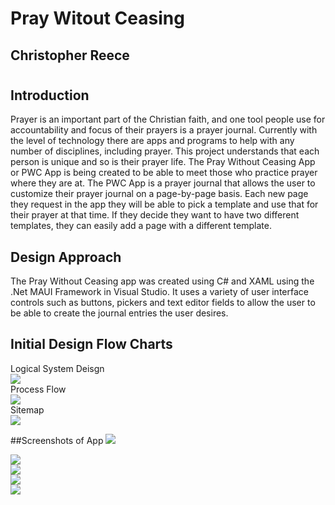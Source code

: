 # Pray Witout Ceasing
## Christopher Reece
#
#
## Introduction
Prayer is an important part of the Christian faith, and one tool people use for accountability and focus of their prayers is a prayer journal. Currently with the level of technology there are apps and programs to help with any number of disciplines, including prayer. This project understands that each person is unique and so is their prayer life. The Pray Without Ceasing App or PWC App is being created to be able to meet those who practice prayer where they are at. The PWC App is a prayer journal that allows the user to customize their prayer journal on a page-by-page basis. Each new page they request in the app they will be able to pick a template and use that for their prayer at that time. If they decide they want to have two different templates, they can easily add a page with a different template. 

## Design Approach
The Pray Without Ceasing app was created using C# and XAML using the .Net MAUI Framework in Visual Studio. It uses a variety of user interface controls such as buttons, pickers and text editor fields to allow the user to be able to create the journal entries the user desires. 

## Initial Design Flow Charts
Logical System Deisgn <br>
<picture>
<img src = "PWC Logical System Design.png">
</picture> <br>
Process Flow <br>
<picture>
<img src = "PWC Process Flow.png">
</picture> <br>
Sitemap <br>
<picture>
<img src = "PWC Sitemap.png">
</picture> <br>

##Screenshots of App
<picture>
<img src = "PWC Home Page.png">
</picture> <br>

<picture>
<img src = "PWC Template Selection.png">
</picture> <br>

<picture>
<img src = "PWC Template Picker.png">
</picture> <br>

<picture>
<img src = "PWC Prayer Entry Page.png">
</picture> <br>

<picture>
<img src = "PWC Previous Entries Page.png">
</picture> <br>
